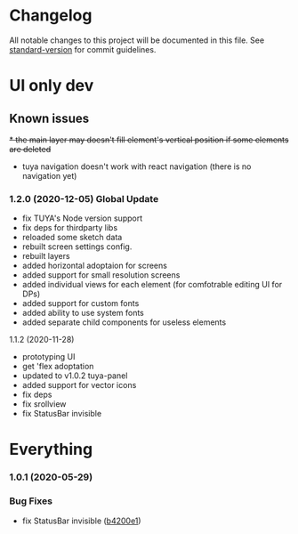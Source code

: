 # Changelog

All notable changes to this project will be documented in this file. See [standard-version](https://github.com/conventional-changelog/standard-version) for commit guidelines.

# UI only dev

## Known issues
~~* the main layer may doesn't fill element's vertical position if some elements are deleted~~
* tuya navigation doesn't work with react navigation (there is no navigation yet)

### 1.2.0 (2020-12-05) Global Update
* fix TUYA's Node version support
* fix deps for thirdparty libs
* reloaded some sketch data
* rebuilt screen settings config.
* rebuilt layers
* added horizontal adoptaion for screens
* added support for small resolution screens
* added individual views for each element (for comfotrable editing UI for DPs)
* added support for custom fonts
* added ability to use system fonts
* added separate child components for useless elements

1.1.2 (2020-11-28)
* prototyping UI
* get 'flex adoptation
* updated to v1.0.2 tuya-panel
* added support for vector icons
* fix deps
* fix srollview
* fix StatusBar invisible

# Everything

### 1.0.1 (2020-05-29)


### Bug Fixes

* fix StatusBar invisible ([b4200e1](https://github.com/TuyaInc/tuya-panel-kit-template/commit/b4200e1f6bd0947a647e4d14392d2ca07df9c7d6))
